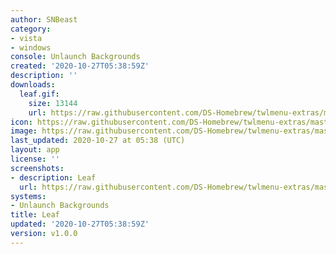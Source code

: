 ```yaml
---
author: SNBeast
category:
- vista
- windows
console: Unlaunch Backgrounds
created: '2020-10-27T05:38:59Z'
description: ''
downloads:
  leaf.gif:
    size: 13144
    url: https://raw.githubusercontent.com/DS-Homebrew/twlmenu-extras/master/_nds/TWiLightMenu/unlaunch/backgrounds/leaf.gif
icon: https://raw.githubusercontent.com/DS-Homebrew/twlmenu-extras/master/_nds/TWiLightMenu/unlaunch/backgrounds/leaf.gif
image: https://raw.githubusercontent.com/DS-Homebrew/twlmenu-extras/master/_nds/TWiLightMenu/unlaunch/backgrounds/leaf.gif
last_updated: 2020-10-27 at 05:38 (UTC)
layout: app
license: ''
screenshots:
- description: Leaf
  url: https://raw.githubusercontent.com/DS-Homebrew/twlmenu-extras/master/_nds/TWiLightMenu/unlaunch/backgrounds/leaf.gif
systems:
- Unlaunch Backgrounds
title: Leaf
updated: '2020-10-27T05:38:59Z'
version: v1.0.0
---
```


